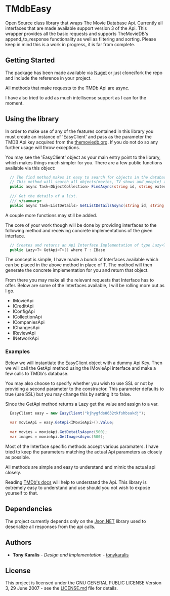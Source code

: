 # TMdbEasy

Open Source class library that wraps The Movie Database Api. 
Currently all interfaces that are made available support version 3 of the Api. This wrapper provides all the basic requests 
and supports TheMovieDB's append_to_response functionality as well as filtering and sorting. Please keep in mind this is a work in progress, it is far from complete.

## Getting Started

The package has been made available via [Nuget](https://www.nuget.org/packages/TMdbEasy/) or
just clone/fork the repo and include the reference in your project. 

All methods that make requests to the TMDb Api are async.

I have also tried to add as much intellisense support as I can for the moment.

## Using the library

In order to make use of any of the features contained in this library you must create an instance of 'EasyClient' 
and pass as the parameter the TMDB Api key acquired from the [themoviedb.org](https://www.themoviedb.org/). If you do not do so
any further usage will throw exceptions.

You may see the 'EasyClient' object as your main entry point to the library, which makes things much simpler for you.
There are a few public functions available via this object:

```C#    
  // The find method makes it easy to search for objects in the database by an external id. For example, an IMDB ID.
  // This method will search all objects(movies, TV shows and people) and return the results in a single response.       
  public async Task<ObjectCollection> FindAsync(string id, string external_id, string language = "en");
     
  /// Get the details of a list.
  /// </summary>       
  public async Task<ListDetails> GetListDetailsAsync(string id, string language = "en");    
```
A couple more functions may still be added.

The core of your work though will be done by providing interfaces to the following method and receiving concrete implementations
of the given interface.
```C#    
  // Creates and returns an Api Interface Implementation of type Lazy<T>.       
  public Lazy<T> GetApi<T>() where T : IBase
```

The concept is simple, I have made a bunch of Interfaces available which can be placed 
in the above method in place of T. The mothod will then generate the concrete implementation
for you and return that object.

From there you may make all the relevant requests that Interface has to offer.
Below are some of the Interfaces available, I will be rolling more out as I go.

* IMovieApi
* ICreditApi
* IConfigApi
* ICollectionApi
* ICompaniesApi
* IChangesApi
* IReviewApi
* INetworkApi

### Examples

Below we will instantiate the EasyClient object with a dummy Api Key. Then we will call 
the GetApi method using the IMovieApi interface and make a few calls to TMDb's database.

You may also choose to specify whether you wish to use SSL or not by providing a second parameter
to the constructor. This parameter defaults to true (use SSL) but you may change this by setting it to false.

Since the GetApi method returns a Lazy<T> get the value and assign to a var.

```C#    
  EasyClient easy = new EasyClient("kjhygfds8632tkfshbsakdj");
  
  var movieApi = easy.GetApi<IMovieApi>().Value;
  
  var movies = movieApi.GetDetailsAsync(500);  
  var images = movieApi.GetImagesAsync(500);
```
Most of the Interface specific methods accept various paramaters. I have tried to keep the parameters matching the actual 
Api parameters as closely as possible. 

All methods are simple and easy to understand and mimic the actual api closely.

Reading [TMDb's docs](https://developers.themoviedb.org/3/getting-started/introduction) will help to understand the Api. 
This library is extremely easy to understand and use should you not wish to expose yourself to that.



## Dependencies
The project currently depends only on the [Json.NET](https://www.newtonsoft.com/json) library
used to deserialize all responses from the api calls.

## Authors

* **Tony Karalis** - *Design and Implementation* - [tonykaralis](https://github.com/tonykaralis)

## License

This project is licensed under the GNU GENERAL PUBLIC LICENSE Version 3, 29 June 2007 - see the [LICENSE.md](LICENSE.md) file for details.
